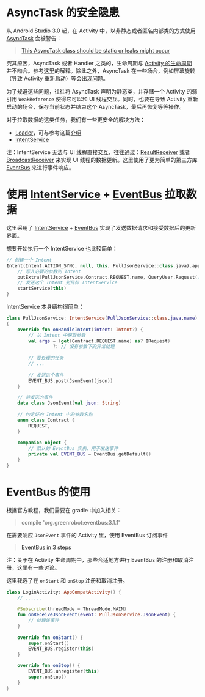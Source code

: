 # AsyncTask 的安全隐患

从 Android Studio 3.0 起，在 Activity 中，以非静态或者匿名内部类的方式使用 [AsyncTask](https://developer.android.com/reference/android/os/AsyncTask.html) 会被警告：

> [This AsyncTask class should be static or leaks might occur](https://stackoverflow.com/questions/44309241)

究其原因，AsyncTask 或者 Handler 之类的，生命周期与 [Activity 的生命周期](https://developer.android.com/reference/android/app/Activity.html#ActivityLifecycle) 并不吻合。参考[这里](https://www.androiddesignpatterns.com/2013/01/inner-class-handler-memory-leak.html)的解释。除此之外，AsyncTask 在一些场合，例如屏幕旋转（导致 Activity 重新启动）等会[出现问题](https://stackoverflow.com/questions/4584015)。

为了规避这些问题，往往将 AsyncTask 声明为静态类，并存储一个 Activity 的弱引用 `WeakReference` 使得它可以和 UI 线程交互。同时，也要在导致 Activity 重新启动的场合，保存当前状态并结束这个 AsyncTask，最后再恢复等等操作。

对于拉取数据的这类任务，我们有一些更安全的解决方法：

- [Loader](https://developer.android.com/guide/components/loaders.html)，可与参考这篇[介绍](https://medium.com/google-developers/making-loading-data-on-android-lifecycle-aware-897e12760832)
- [IntentService](https://developer.android.com/training/run-background-service/create-service.html)

注：IntentService 无法与 UI 线程直接交互，往往通过：[ResultReceiver](https://developer.android.com/reference/android/os/ResultReceiver.html) 或者 [BroadcastReceiver](https://developer.android.com/reference/android/content/BroadcastReceiver.html) 来实现 UI 线程的数据更新。这里使用了更为简单的第三方库 [EventBus](https://github.com/greenrobot/EventBus) 来进行事件响应。

# 使用 [IntentService](https://developer.android.com/training/run-background-service/create-service.html) + [EventBus](https://github.com/greenrobot/EventBus) 拉取数据

这里采用了 [IntentService](https://developer.android.com/training/run-background-service/create-service.html) + [EventBus](https://github.com/greenrobot/EventBus) 实现了发送数据请求和接受数据后的更新界面。

想要开始执行一个 IntentService 也比较简单：

```kotlin
// 创建一个 Intent
Intent(Intent.ACTION_SYNC, null, this, PullJsonService::class.java).apply {
    // 写入必要的参数到 Intent
    putExtra(PullJsonService.Contract.REQUEST.name, QueryUser.Request(/*...*/))
    // 发送这个 Intent 到目标 IntentService
    startService(this)
}
```

IntentService 本身结构很简单：

```kotlin
class PullJsonService: IntentService(PullJsonService::class.java.name)
{
    override fun onHandleIntent(intent: Intent?) {
        // 从 Intent 中获取参数
        val args = (get(Contract.REQUEST.name) as? IRequest)
                 ?: // 没有参数下的异常处理
      
        // 要处理的任务
        // ...
      
        // 发送这个事件
        EVENT_BUS.post(JsonEvent(json))
    }

    // 待发送的事件
    data class JsonEvent(val json: String)
  
    // 约定好的 Intent 中的参数名称
    enum class Contract {
        REQUEST,
    }
  
    companion object {
        // 默认的 EventBus 实例，用于发送事件
        private val EVENT_BUS = EventBus.getDefault()
    }
}
```

# EventBus 的使用

根据官方教程，我们需要在 gradle 中加入相关：

> compile 'org.greenrobot:eventbus:3.1.1'

在需要响应 `JsonEvent` 事件的 Activity 里，使用 EventBus 订阅事件

> [EventBus in 3 steps](https://github.com/greenrobot/EventBus#eventbus-in-3-steps)

注：关于在 Activity 生命周期中，那些合适地方进行 EventBus 的注册和取消注册，[这里](https://stackoverflow.com/questions/29236704)有一些讨论。

这里我选了在 `onStart` 和 `onStop` 注册和取消注册。

```kotlin
class LoginActivity: AppCompatActivity() {
    // ......
  
    @Subscribe(threadMode = ThreadMode.MAIN)
    fun onReceiveJsonEvent(event: PullJsonService.JsonEvent) {
        // 处理该事件
    }
  
    override fun onStart() {
        super.onStart()
        EVENT_BUS.register(this)
    }

    override fun onStop() {
        EVENT_BUS.unregister(this)
        super.onStop()
    }
}
```

